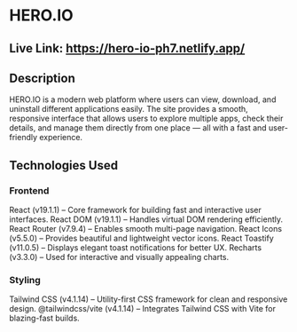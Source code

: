 #  HERO.IO
## Live Link: https://hero-io-ph7.netlify.app/

## Description
HERO.IO is a modern web platform where users can view, download, and uninstall different applications easily. The site provides a smooth, responsive interface that allows users to explore multiple apps, check their details, and manage them directly from one place — all with a fast and user-friendly experience.

## Technologies Used
### Frontend
React (v19.1.1) – Core framework for building fast and interactive user interfaces.
React DOM (v19.1.1) – Handles virtual DOM rendering efficiently.
React Router (v7.9.4) – Enables smooth multi-page navigation.
React Icons (v5.5.0) – Provides beautiful and lightweight vector icons.
React Toastify (v11.0.5) – Displays elegant toast notifications for better UX.
Recharts (v3.3.0) – Used for interactive and visually appealing charts.

### Styling
Tailwind CSS (v4.1.14) – Utility-first CSS framework for clean and responsive design.
@tailwindcss/vite (v4.1.14) – Integrates Tailwind CSS with Vite for blazing-fast builds.
